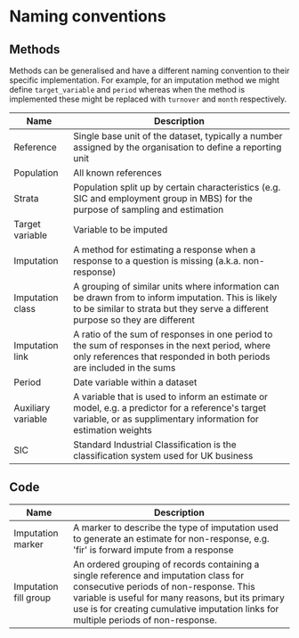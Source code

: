 # Naming conventions

## Methods

Methods can be generalised and have a different naming convention to their specific implementation. For example, for an imputation method we might define `target_variable` and `period` whereas when the method is implemented these might be replaced with `turnover` and `month` respectively.

|Name|Description|
|-|-|
|Reference | Single base unit of the dataset, typically a number assigned by the organisation to define a reporting unit |
|Population | All known references |
|Strata | Population split up by certain characteristics (e.g. SIC and employment group in MBS) for the purpose of sampling and estimation |
|Target variable | Variable to be imputed |
|Imputation | A method for estimating a response when a response to a question is missing (a.k.a. non-response) |
|Imputation class | A grouping of similar units where information can be drawn from to inform imputation. This is likely to be similar to strata but they serve a different purpose so they are different |
|Imputation link | A ratio of the sum of responses in one period to the sum of responses in the next period, where only references that responded in both periods are included in the sums |
|Period | Date variable within a dataset |
|Auxiliary variable | A variable that is used to inform an estimate or model, e.g. a predictor for a reference's target variable, or as supplimentary information for estimation weights |
| SIC | Standard Industrial Classification is the classification system used for UK business |

## Code

|Name|Description|
|-|-|
|Imputation marker | A marker to describe the type of imputation used to generate an estimate for non-response, e.g. 'fir' is forward impute from a response |
|Imputation fill group | An ordered grouping of records containing a single reference and imputation class for consecutive periods of non-response. This variable is useful for many reasons, but its primary use is for creating cumulative imputation links for multiple periods of non-response.|

